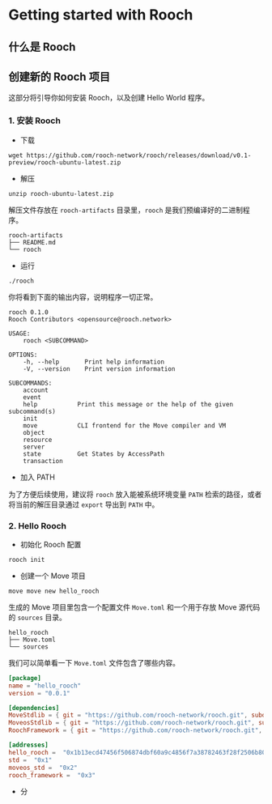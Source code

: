# Getting started with Rooch

## 什么是 Rooch


## 创建新的 Rooch 项目

这部分将引导你如何安装 Rooch，以及创建 Hello World 程序。

### 1. 安装 Rooch

- 下载

```shell
wget https://github.com/rooch-network/rooch/releases/download/v0.1-preview/rooch-ubuntu-latest.zip
```

- 解压

```shell
unzip rooch-ubuntu-latest.zip
```

解压文件存放在 `rooch-artifacts` 目录里，`rooch` 是我们预编译好的二进制程序。

```shell
rooch-artifacts
├── README.md
└── rooch
```

- 运行

```shell
./rooch
```

你将看到下面的输出内容，说明程序一切正常。

```shell
rooch 0.1.0
Rooch Contributors <opensource@rooch.network>

USAGE:
    rooch <SUBCOMMAND>

OPTIONS:
    -h, --help       Print help information
    -V, --version    Print version information

SUBCOMMANDS:
    account
    event
    help           Print this message or the help of the given subcommand(s)
    init
    move           CLI frontend for the Move compiler and VM
    object
    resource
    server
    state          Get States by AccessPath
    transaction
```

- 加入 PATH

为了方便后续使用，建议将 `rooch` 放入能被系统环境变量 `PATH` 检索的路径，或者将当前的解压目录通过 `export` 导出到 `PATH` 中。


### 2. Hello Rooch

- 初始化 Rooch 配置

```shell
rooch init
```

- 创建一个 Move 项目

```shell
move move new hello_rooch
```

生成的 Move 项目里包含一个配置文件 `Move.toml` 和一个用于存放 Move 源代码的 `sources` 目录。

```shell
hello_rooch
├── Move.toml
└── sources
```

我们可以简单看一下 `Move.toml` 文件包含了哪些内容。

```toml
[package]
name = "hello_rooch"
version = "0.0.1"

[dependencies]
MoveStdlib = { git = "https://github.com/rooch-network/rooch.git", subdir = "moveos/moveos-stdlib/move-stdlib", rev = "main" }
MoveosStdlib = { git = "https://github.com/rooch-network/rooch.git", subdir = "moveos/moveos-stdlib/moveos-stdlib", rev = "main" }
RoochFramework = { git = "https://github.com/rooch-network/rooch.git", subdir = "crates/rooch-framework", rev = "main" }

[addresses]
hello_rooch =  "0x1b13ecd47456f506874dbf60a9c4856f7a38782463f28f2506b8006a8f3f8064"
std =  "0x1"
moveos_std =  "0x2"
rooch_framework =  "0x3"
```

  - 分
